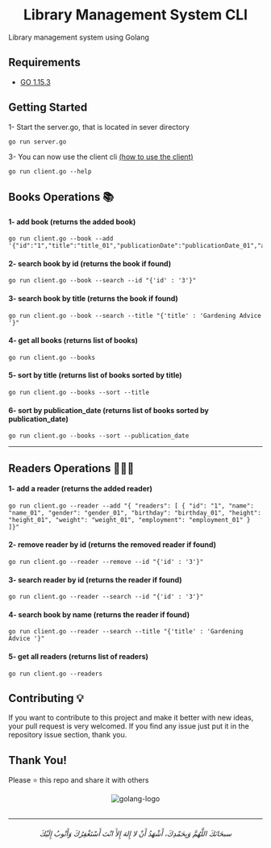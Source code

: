 <h1 align='center'>  Library Management System CLI </h1>

Library management system using Golang


## Requirements
* [GO 1.15.3](https://golang.org/)



## Getting Started

1- Start the server.go, that is located in sever directory 
    
    go run server.go

3- You can now use the client cli [(how to use the client)](/README.md#books-operations-)
    
    go run client.go --help




## Books Operations 📚

#### 1- add book (returns the added book)

    go run client.go --book --add '{"id":"1","title":"title_01","publicationDate":"publicationDate_01","author":"author_01","genre":"genre_01","publisher":"publisher_01","language":"language_01"}'
    
#### 2- search book by id (returns the book if found)

    go run client.go --book --search --id "{'id' : '3'}"
    
#### 3- search book by title (returns the book if found)

    go run client.go --book --search --title "{'title' : 'Gardening Advice '}"

#### 4- get all books (returns list of books)

    go run client.go --books
    
#### 5- sort by title (returns list of books sorted by title)

    go run client.go --books --sort --title
    

#### 6- sort by publication_date (returns list of books sorted by publication_date)

    go run client.go --books --sort --publication_date
    
<hr>

## Readers Operations 👴🏻📖

#### 1- add a reader (returns the added reader)

    go run client.go --reader --add "{ "readers": [ { "id": "1", "name": "name_01", "gender": "gender_01", "birthday": "birthday_01", "height": "height_01", "weight": "weight_01", "employment": "employment_01" } ]}"
    
#### 2- remove reader by id (returns the removed reader if found)

    go run client.go --reader --remove --id "{'id' : '3'}"
    
#### 3- search reader by id (returns the reader if found)

    go run client.go --reader --search --id "{'id' : '3'}"
    
#### 4- search book by name (returns the reader if found)

    go run client.go --reader --search --title "{'title' : 'Gardening Advice '}"

#### 5- get all readers (returns list of readers)

    go run client.go --readers
    
  
  
  
## Contributing 💡
If you want to contribute to this project and make it better with new ideas, your pull request is very welcomed.
If you find any issue just put it in the repository issue section, thank you.


## Thank You!
Please ⭐️ this repo and share it with others


<div align='center'>
    <img alt="golang-logo" src="https://user-images.githubusercontent.com/48678280/103093126-20da7a00-4602-11eb-88ab-0903f976509b.png">
</div>



<br>

-----------

<h6 align="center">سبحَانَكَ اللَّهُمَّ وَبِحَمْدِكَ، أَشْهَدُ أَنْ لا إِلهَ إِلأَ انْتَ أَسْتَغْفِرُكَ وَأَتْوبُ إِلَيْكَ</h6>
